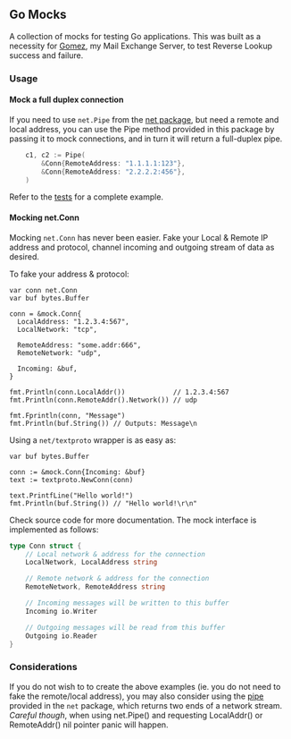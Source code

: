 ## Go Mocks

A collection of mocks for testing Go applications. This was built as a necessity for [Gomez](https://github.com/gbbr/gomez), my Mail Exchange Server, to test Reverse Lookup success and failure.

### Usage

#### Mock a full duplex connection

If you need to use `net.Pipe` from the [net package](http://golang.org/pkg/net/#Pipe), but need a remote and local address, you can use the Pipe method provided in this package by passing it to mock connections, and in turn it will return a full-duplex pipe.

```go
	c1, c2 := Pipe(
		&Conn{RemoteAddress: "1.1.1.1:123"},
		&Conn{RemoteAddress: "2.2.2.2:456"},
	)
```

Refer to the [tests](https://github.com/gbbr/mocks/blob/master/conn_test.go#L75) for a complete example.

#### Mocking net.Conn

Mocking `net.Conn` has never been easier. Fake your Local & Remote IP address and protocol, channel incoming and outgoing stream of data as desired.

To fake your address & protocol:

```
var conn net.Conn 
var buf bytes.Buffer

conn = &mock.Conn{
  LocalAddress: "1.2.3.4:567",
  LocalNetwork: "tcp",
  
  RemoteAddress: "some.addr:666",
  RemoteNetwork: "udp",

  Incoming: &buf,
}

fmt.Println(conn.LocalAddr())            // 1.2.3.4:567
fmt.Println(conn.RemoteAddr().Network()) // udp

fmt.Fprintln(conn, "Message")
fmt.Println(buf.String()) // Outputs: Message\n
```

Using a `net/textproto` wrapper is as easy as:

```
var buf bytes.Buffer

conn := &mock.Conn{Incoming: &buf}
text := textproto.NewConn(conn)

text.PrintfLine("Hello world!")
fmt.Println(buf.String()) // "Hello world!\r\n"
```

Check source code for more documentation. The mock interface is implemented as follows:

```go
type Conn struct {
	// Local network & address for the connection
	LocalNetwork, LocalAddress string

	// Remote network & address for the connection
	RemoteNetwork, RemoteAddress string

	// Incoming messages will be written to this buffer
	Incoming io.Writer

	// Outgoing messages will be read from this buffer
	Outgoing io.Reader
}
```

### Considerations

If you do not wish to to create the above examples (ie. you do not need to fake the remote/local address), you may also consider using the [pipe](http://golang.org/pkg/net/#Pipe) provided in the `net` package, which returns two ends of a network stream. _Careful though_, when using net.Pipe() and requesting LocalAddr() or RemoteAddr() nil pointer panic will happen.
